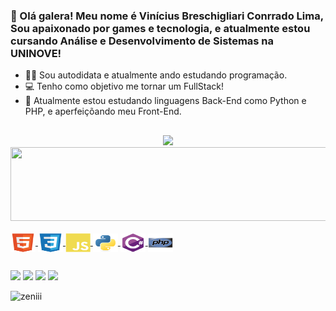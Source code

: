 ### 🎴 Olá galera! Meu nome é Vinícius Breschigliari Conrrado Lima, Sou apaixonado por games e tecnologia, e atualmente estou cursando Análise e Desenvolvimento de Sistemas na UNINOVE!

- 👨‍💻 Sou autodidata e atualmente ando estudando programação.
- 💻 Tenho como objetivo me tornar um FullStack!
- 📝 Atualmente estou estudando linguagens Back-End como Python e PHP, e aperfeiçõando meu Front-End.

##

<div align="center">
  <a href="https://github.com/ViniBCLima">
  <img height="180em" src="https://github-readme-stats.vercel.app/api?username=ViniBCLima&show_icons=true&theme=dracula&include_all_commits=true&count_private=true"/>
  <img height="118em" width="560em" src="https://github-readme-stats.vercel.app/api/top-langs/?username=ViniBCLima&layout=compact&langs_count=7&theme=dracula"/>
</div>
<div style="display: inline_block"><br>
  <img align="center" alt="Vini-HTML" height="30" width="40" src="https://raw.githubusercontent.com/devicons/devicon/master/icons/html5/html5-original.svg">
  <img align="center" alt="Vini-CSS" height="30" width="40" src="https://raw.githubusercontent.com/devicons/devicon/master/icons/css3/css3-original.svg">
  <img align="center" alt="Vini-Js" height="30" width="40" src="https://raw.githubusercontent.com/devicons/devicon/master/icons/javascript/javascript-plain.svg">
  <img align="center" alt="Vini-Python" height="30" width="40" src="https://raw.githubusercontent.com/devicons/devicon/master/icons/python/python-original.svg">
  <img align="center" alt="Vini-Csharp" height="30" width="40" src="https://raw.githubusercontent.com/devicons/devicon/master/icons/csharp/csharp-original.svg">
    <img align="center" alt="Vini-Php" height="30" width="40" src="https://raw.githubusercontent.com/devicons/devicon/master/icons/php/php-original.svg">
</div>
  
  ##
 
<div> 
  <a href="https://instagram.com/vinibclima" target="_blank"><img src="https://img.shields.io/badge/-Instagram-%23E4405F?style=for-the-badge&logo=instagram&logoColor=white" target="_blank"></a>
 	<a href="https://www.twitch.tv/LuckDxrk" target="_blank"><img src="https://img.shields.io/badge/Twitch-9146FF?style=for-the-badge&logo=twitch&logoColor=white" target="_blank"></a>
  <a href = "mailto:viniciusbclima27@gmail.com"><img src="https://img.shields.io/badge/-Gmail-%23333?style=for-the-badge&logo=gmail&logoColor=white" target="_blank"></a>
  <a href="https://www.linkedin.com/in/viniciusbclima/" target="_blank"><img src="https://img.shields.io/badge/-LinkedIn-%230077B5?style=for-the-badge&logo=linkedin&logoColor=white" target="_blank"></a> 
</div>
  
  
![zeniii](https://user-images.githubusercontent.com/93060761/187854004-64249c88-93d1-4780-b6c6-77e292c5564c.gif)
